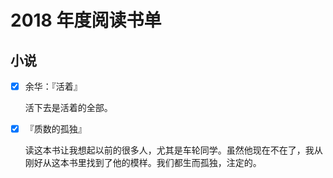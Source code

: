 # 2018 年度阅读书单

## 小说

- [X] 余华：『活着』

    活下去是活着的全部。

- [X] 『质数的孤独』

    读这本书让我想起以前的很多人，尤其是车轮同学。虽然他现在不在了，我从刚好从这本书里找到了他的模样。我们都生而孤独，注定的。


